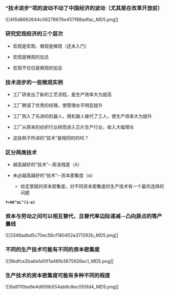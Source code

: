 ### “技术进步”项的波动不动了中国经济的波动（尤其是在改革开放前）

![[4f6d8662644c06278676e457f88adfac_MD5.png]]

### 研究宏观经济的三个层次

- 宏观是宏观、微观是微观（还未入门）
    
- 宏观是微观的加总
    
- 宏观不仅仅是微观的加总
    

### 技术进步的一些微观实例

- 工厂研发出了新的工艺流程，是生产效率大为提高
    
- 工厂聘请了优秀的经理，使管理水平明显提升
    
- 工厂购入了先进的机器人，用机器人替代了工人，使生产效率大为提升
    
- 工厂从原来的纺织行业转而进入芯片生产行业，收入大幅增长
    

  

- 这些例子所讲的“技术”是相同的的吗？
    

  

### 区分两类技术

- 越高越好的“技术”--索洛残差（A）
    
- 未必越高越好的“技术”--资本密集度（α）
    
    - 给定禀赋的资本密集度，对不同资本密集度的生产技术有一个最优选择的问题
        

**`Y=AK^αL^(1-α)`**

### 资本与劳动之间可以相互替代，且替代率边际递减--凸向原点的等产量线

![[3348adbd5c70ec56cf180452a371292b_MD5.png]]

### 不同的生产技术可能有不同的资本密集度

![[9bdfce2ba6efa10f1a46fb3675926ec1_MD5.png]]

### 生产技术的资本密集度可能有多种不同的程度

![[6a9110be9e4d656b554ab6c8ec055fd4_MD5.png]]